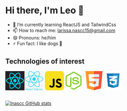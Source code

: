 # Hi there, I'm Leo 🖖

- 🌱 I’m currently learning ReactJS and TailwindCss
- 📫 How to reach me: larissa.nascc15@gmail.com
- 😄 Pronouns: he/him
- ⚡ Fun fact: I like dogs 🐶

## Technologies of interest

<img src="images/react-icon.png" alt="react icon" width="60px" height="60px"/><img src="images/react-native-icon.png" alt="react native icon" width="60px" height="60px"/>
<img src="images/javascript-icon.png" alt="javascript icon" width="60px" height="60px"/><img src="images/node-icon.png" alt="node icon" width="60px" height="60px"/>
<img src="images/html-icon.png" alt="html icon" width="60px" height="60px"/><img src="images/css-icon.png" alt="css icon" width="60px" height= "60px"/>

##
[![lnascc GitHub stats](https://github-readme-stats.vercel.app/api?username=lnascc&show_icons=true&theme=tokyonight)
](https://github.com/anuraghazra/github-readme-stats)

